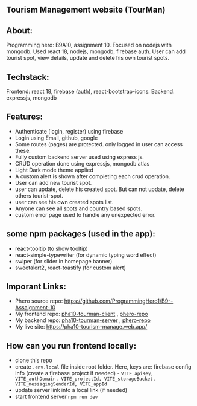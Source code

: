 ## Tourism Management website (TourMan)

## About:
Programming hero: B9A10, assignment 10. Focused on nodejs with mongodb. Used react 18, nodejs, mongodb, firebase auth. User can add tourist spot, view details, update and delete his own tourist spots. 

## Techstack:
Frontend: react 18, firebase (auth), react-bootstrap-icons. 
Backend: expressjs, mongodb

## Features:
  - Authenticate (login, register) using firebase
  - Login using Email, github, google 
  - Some routes (pages) are protected. only logged in user can access these.
  - Fully custom backend server used using express js.
  - CRUD operation done using expressjs, mongodb atlas
  - Light Dark mode theme applied
  - A custom alert is shown after completing each crud operation.  
  - User can add new tourist spot. 
  - user can update, delete his created spot. But can not update, delete others tourist-spot.
  - user can see his own created spots list.
  - Anyone can see all spots and country based spots.
  - custom error page used to handle any unexpected error.

## some npm packages (used in the app):
  - react-tooltip (to show tooltip)
  - react-simple-typewriter (for dynamic typing word effect)
  - swiper (for slider in homepage banner)
  - sweetalert2, react-toastify (for custom alert)

## Imporant Links:
  - Phero source repo: https://github.com/ProgrammingHero1/B9--Assaignment-10 
  - My frontend repo: [pha10-tourman-client](https://github.com/rahatfaruk/pha10-tourman-client) , [phero-repo](https://github.com/programming-hero-web-course-4/B9A10-client-side-rahatfaruk) 
  - My backend repo: [pha10-tourman-server](https://github.com/rahatfaruk/pha10-tourman-server) , [phero-repo](https://github.com/programming-hero-web-course-4/b9a10-server-side-rahatfaruk)  
  - My live site: https://pha10-tourism-manage.web.app/ 

## How can you run frontend locally:
  - clone this repo
  - create `.env.local` file inside root folder. Here, keys are: firebase config info (create a firebase project if needed) - ` VITE_apiKey, VITE_authDomain, VITE_projectId, VITE_storageBucket, VITE_messagingSenderId, VITE_appId `
  - update server link into a local link (if needed)
  - start frontend server `npm run dev`